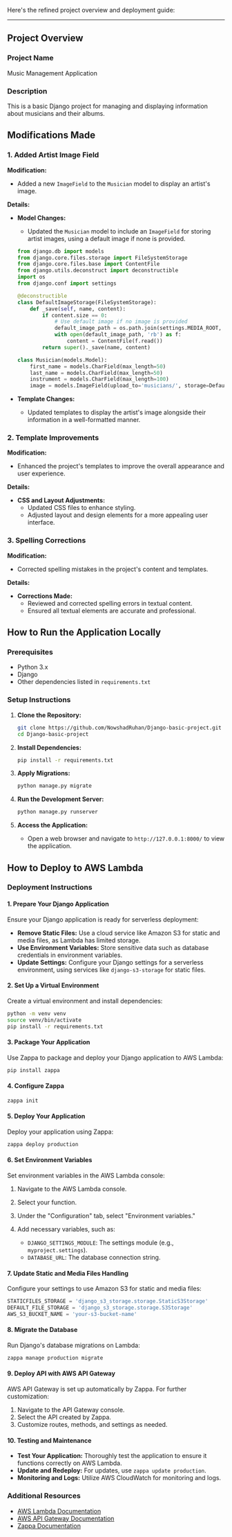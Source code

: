 Here's the refined project overview and deployment guide:

---

## Project Overview

### **Project Name**
Music Management Application

### **Description**
This is a basic Django project for managing and displaying information about musicians and their albums.

## Modifications Made

### **1. Added Artist Image Field**

**Modification:**
- Added a new `ImageField` to the `Musician` model to display an artist's image.

**Details:**
- **Model Changes:**
  - Updated the `Musician` model to include an `ImageField` for storing artist images, using a default image if none is provided.

  ```python
  from django.db import models
  from django.core.files.storage import FileSystemStorage
  from django.core.files.base import ContentFile
  from django.utils.deconstruct import deconstructible
  import os
  from django.conf import settings

  @deconstructible
  class DefaultImageStorage(FileSystemStorage):
      def _save(self, name, content):
          if content.size == 0:
              # Use default image if no image is provided
              default_image_path = os.path.join(settings.MEDIA_ROOT, 'default_musician.jpg')
              with open(default_image_path, 'rb') as f:
                  content = ContentFile(f.read())
          return super()._save(name, content)

  class Musician(models.Model):
      first_name = models.CharField(max_length=50)
      last_name = models.CharField(max_length=50)
      instrument = models.CharField(max_length=100)
      image = models.ImageField(upload_to='musicians/', storage=DefaultImageStorage(), blank=True)
  ```

- **Template Changes:**
  - Updated templates to display the artist's image alongside their information in a well-formatted manner.

### **2. Template Improvements**

**Modification:**
- Enhanced the project's templates to improve the overall appearance and user experience.

**Details:**
- **CSS and Layout Adjustments:**
  - Updated CSS files to enhance styling.
  - Adjusted layout and design elements for a more appealing user interface.

### **3. Spelling Corrections**

**Modification:**
- Corrected spelling mistakes in the project's content and templates.

**Details:**
- **Corrections Made:**
  - Reviewed and corrected spelling errors in textual content.
  - Ensured all textual elements are accurate and professional.

## How to Run the Application Locally

### **Prerequisites**
- Python 3.x
- Django
- Other dependencies listed in `requirements.txt`

### **Setup Instructions**

1. **Clone the Repository:**

   ```bash
   git clone https://github.com/NowshadRuhan/Django-basic-project.git
   cd Django-basic-project
   ```

2. **Install Dependencies:**

   ```bash
   pip install -r requirements.txt
   ```

3. **Apply Migrations:**

   ```bash
   python manage.py migrate
   ```

4. **Run the Development Server:**

   ```bash
   python manage.py runserver
   ```

5. **Access the Application:**
   - Open a web browser and navigate to `http://127.0.0.1:8000/` to view the application.

## How to Deploy to AWS Lambda

### **Deployment Instructions**

#### 1. **Prepare Your Django Application**

Ensure your Django application is ready for serverless deployment:

- **Remove Static Files:** Use a cloud service like Amazon S3 for static and media files, as Lambda has limited storage.
- **Use Environment Variables:** Store sensitive data such as database credentials in environment variables.
- **Update Settings:** Configure your Django settings for a serverless environment, using services like `django-s3-storage` for static files.

#### 2. **Set Up a Virtual Environment**

Create a virtual environment and install dependencies:

```bash
python -m venv venv
source venv/bin/activate
pip install -r requirements.txt
```

#### 3. **Package Your Application**

Use Zappa to package and deploy your Django application to AWS Lambda:

```bash
pip install zappa
```

#### 4. **Configure Zappa**

```bash
zappa init
```
#### 5. **Deploy Your Application**

Deploy your application using Zappa:

```bash
zappa deploy production
```

#### 6. **Set Environment Variables**

Set environment variables in the AWS Lambda console:

1. Navigate to the AWS Lambda console.
2. Select your function.
3. Under the "Configuration" tab, select "Environment variables."
4. Add necessary variables, such as:

   - `DJANGO_SETTINGS_MODULE`: The settings module (e.g., `myproject.settings`).
   - `DATABASE_URL`: The database connection string.

#### 7. **Update Static and Media Files Handling**

Configure your settings to use Amazon S3 for static and media files:

```python
STATICFILES_STORAGE = 'django_s3_storage.storage.StaticS3Storage'
DEFAULT_FILE_STORAGE = 'django_s3_storage.storage.S3Storage'
AWS_S3_BUCKET_NAME = 'your-s3-bucket-name'
```

#### 8. **Migrate the Database**

Run Django's database migrations on Lambda:

```bash
zappa manage production migrate
```

#### 9. **Deploy API with AWS API Gateway**

AWS API Gateway is set up automatically by Zappa. For further customization:

1. Navigate to the API Gateway console.
2. Select the API created by Zappa.
3. Customize routes, methods, and settings as needed.

#### 10. **Testing and Maintenance**

- **Test Your Application:** Thoroughly test the application to ensure it functions correctly on AWS Lambda.
- **Update and Redeploy:** For updates, use `zappa update production`.
- **Monitoring and Logs:** Utilize AWS CloudWatch for monitoring and logs.

### Additional Resources

- [AWS Lambda Documentation](https://docs.aws.amazon.com/lambda/index.html)
- [AWS API Gateway Documentation](https://docs.aws.amazon.com/apigateway/index.html)
- [Zappa Documentation](https://github.com/Miserlou/Zappa)
